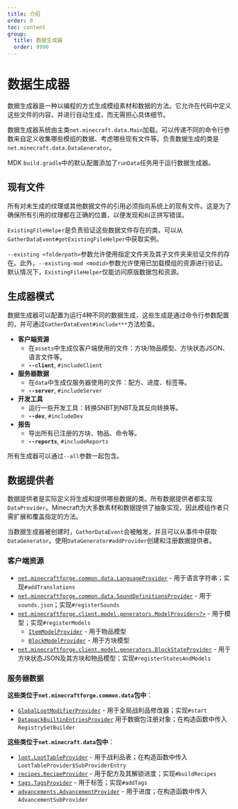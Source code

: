 ```yaml
---
title: 介绍
order: 0
toc: content
group:
  title: 数据生成器
  order: 9996
---
```

数据生成器
===============

数据生成器是一种以编程的方式生成模组素材和数据的方法。它允许在代码中定义这些文件的内容，并进行自动生成，而无需担心具体细节。

数据生成器系统由主类`net.minecraft.data.Main`加载。可以传递不同的命令行参数来自定义收集哪些模组的数据、考虑哪些现有文件等。负责数据生成的类是`net.minecraft.data.DataGenerator`。

MDK `build.gradle`中的默认配置添加了`runData`任务用于运行数据生成器。

现有文件
--------------
所有对未生成的纹理或其他数据文件的引用必须指向系统上的现有文件。这是为了确保所有引用的纹理都在正确的位置，以便发现和纠正拼写错误。

`ExistingFileHelper`是负责验证这些数据文件存在的类。可以从`GatherDataEvent#getExistingFileHelper`中获取实例。

`--existing <folderpath>`参数允许使用指定文件夹及其子文件夹来验证文件的存在。此外，`--existing-mod <modid>`参数允许使用已加载模组的资源进行验证。默认情况下，`ExistingFileHelper`仅能访问原版数据包和资源。

生成器模式
---------------

数据生成器可以配置为运行4种不同的数据生成，这些生成是通过命令行参数配置的，并可通过`GatherDataEvent#include***`方法检查。

* __客户端资源__
  * 在`assets`中生成仅客户端使用的文件：方块/物品模型、方块状态JSON、语言文件等。
  * __`--client`__, `#includeClient`
* __服务器数据__
  * 在`data`中生成仅服务器使用的文件：配方、进度、标签等。
  * __`--server`__, `#includeServer`
* __开发工具__
  * 运行一些开发工具：转换SNBT到NBT及其反向转换等。
  * __`--dev`__, `#includeDev`
* __报告__
  * 导出所有已注册的方块、物品、命令等。
  * __`--reports`__, `#includeReports`

所有生成器可以通过`--all`参数一起包含。

数据提供者
--------------

数据提供者是实际定义将生成和提供哪些数据的类。所有数据提供者都实现`DataProvider`。Minecraft为大多数素材和数据提供了抽象实现，因此模组作者只需扩展和覆盖指定的方法。

当数据生成器被创建时，`GatherDataEvent`会被触发，并且可以从事件中获取`DataGenerator`。使用`DataGenerator#addProvider`创建和注册数据提供者。

### 客户端资源
* [`net.minecraftforge.common.data.LanguageProvider`][langgen] - 用于语言字符串；实现`#addTranslations`
* [`net.minecraftforge.common.data.SoundDefinitionsProvider`][soundgen] - 用于`sounds.json`；实现`#registerSounds`
* [`net.minecraftforge.client.model.generators.ModelProvider<?>`][modelgen] - 用于模型；实现`#registerModels`
    * [`ItemModelProvider`][itemmodelgen] - 用于物品模型
    * [`BlockModelProvider`][blockmodelgen] - 用于方块模型
* [`net.minecraftforge.client.model.generators.BlockStateProvider`][blockstategen] - 用于方块状态JSON及其方块和物品模型；实现`#registerStatesAndModels`

### 服务器数据

**这些类位于`net.minecraftforge.common.data`包中**：

* [`GlobalLootModifierProvider`][glmgen] - 用于全局战利品修改器；实现`#start`
* [`DatapackBuiltinEntriesProvider`][datapackregistriesgen] 用于数据包注册对象；在构造函数中传入`RegistrySetBuilder`

**这些类位于`net.minecraft.data`包中**：

* [`loot.LootTableProvider`][loottablegen] - 用于战利品表；在构造函数中传入`LootTableProvider$SubProviderEntry`
* [`recipes.RecipeProvider`][recipegen] - 用于配方及其解锁进度；实现`#buildRecipes`
* [`tags.TagsProvider`][taggen] - 用于标签；实现`#addTags`
* [`advancements.AdvancementProvider`][advgen] - 用于进度；在构造函数中传入`AdvancementSubProvider`

[langgen]: ./client/localization.md
[lang]: https://minecraft.wiki/w/Language
[soundgen]: ./client/sounds.md
[sounds]: https://minecraft.wiki/w/Sounds.json
[modelgen]: ./client/modelproviders.md
[models]: ../resources/client/models/index.md
[itemmodelgen]: ./client/modelproviders.md#itemmodelprovider
[blockmodelgen]: ./client/modelproviders.md#blockmodelprovider
[blockstategen]: ./client/modelproviders.md#block-state-provider
[glmgen]: ./server/glm.md
[glm]: ../resources/server/glm.md
[datapackregistriesgen]: ./server/datapackregistries.md
[loottablegen]: ./server/loottables.md
[loottable]: ../resources/server/loottables.md
[recipegen]: ./server/recipes.md
[recipes]: ../resources/server/recipes/index.md
[taggen]: ./server/tags.md
[tags]: ../resources/server/tags.md
[advgen]: ./server/advancements.md
[advancements]: ../resources/server/advancements.md